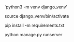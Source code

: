 'python3 -m venv django_venv'

source django_venv/bin/activate

pip install -m requirements.txt

python manage.py runserver